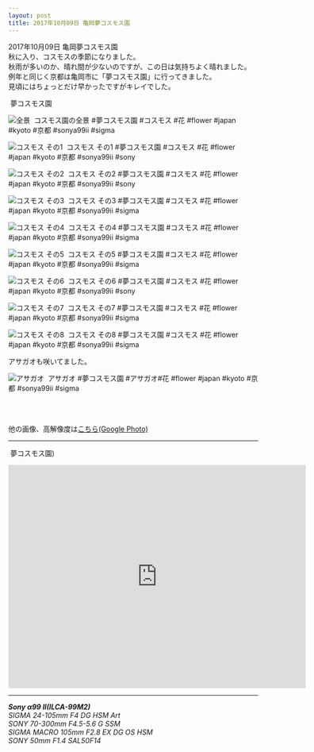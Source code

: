 ```yaml
---
layout: post
title: 2017年10月09日 亀岡夢コスモス園
---
```


2017年10月09日 亀岡夢コスモス園  
秋に入り、コスモスの季節になりました。  
秋雨が多いのか、晴れ間が少ないのですが、この日は気持ちよく晴れました。  
例年と同じく京都は亀岡市に「夢コスモス園」に行ってきました。  
見頃にはちょっとだけ早かったですがキレイでした。  
  

<span class="fukidashi">&nbsp;夢コスモス園</span>

![全景](../images/20171009/KameokaCosmos20171009-KBA00030.jpg)
<span class="hashtag">&nbsp;コスモス園の全景 #夢コスモス園 #コスモス #花 #flower #japan #kyoto #京都 #sonya99ii #sigma</span>

![コスモス その1](../images/20171009/KameokaCosmos20171009-KBA00051.jpg)
<span class="hashtag">&nbsp;コスモス その1 #夢コスモス園 #コスモス #花 #flower #japan #kyoto #京都 #sonya99ii #sony</span>

![コスモス その2](../images/20171009/KameokaCosmos20171009-KBA00112.jpg)
<span class="hashtag">&nbsp;コスモス その2 #夢コスモス園 #コスモス #花 #flower #japan #kyoto #京都 #sonya99ii #sony</span>

![コスモス その3](../images/20171009/KameokaCosmos20171009-KBA00126.jpg)
<span class="hashtag">&nbsp;コスモス その3 #夢コスモス園 #コスモス #花 #flower #japan #kyoto #京都 #sonya99ii #sigma</span>

![コスモス その4](../images/20171009/KameokaCosmos20171009-KBA00235.jpg)
<span class="hashtag">&nbsp;コスモス その4 #夢コスモス園 #コスモス #花 #flower #japan #kyoto #京都 #sonya99ii #sigma</span>

![コスモス その5](../images/20171009/KameokaCosmos20171009-KBA00130.jpg)
<span class="hashtag">&nbsp;コスモス その5 #夢コスモス園 #コスモス #花 #flower #japan #kyoto #京都 #sonya99ii #sigma</span>

![コスモス その6](../images/20171009/KameokaCosmos20171009-KBA00145.jpg)
<span class="hashtag">&nbsp;コスモス その6 #夢コスモス園 #コスモス #花 #flower #japan #kyoto #京都 #sonya99ii #sony</span>

![コスモス その7](../images/20171009/KameokaCosmos20171009-KBA00182.jpg)
<span class="hashtag">&nbsp;コスモス その7 #夢コスモス園 #コスモス #花 #flower #japan #kyoto #京都 #sonya99ii #sigma</span>

![コスモス その8](../images/20171009/KameokaCosmos20171009-KBA00208.jpg)
<span class="hashtag">&nbsp;コスモス その8 #夢コスモス園 #コスモス #花 #flower #japan #kyoto #京都 #sonya99ii #sigma</span>

アサガオも咲いてました。

![アサガオ](../images/20171009/KameokaCosmos20171009-KBA00088.jpg)
<span class="hashtag">&nbsp;アサガオ #夢コスモス園 #アサガオ#花 #flower #japan #kyoto #京都 #sonya99ii #sigma</span>

<br>
<br>

他の画像、高解像度は[こちら(Google Photo)](https://photos.app.goo.gl/hcAZGfW2m7xdkN8o1)

---
<span class="mapmarker">&nbsp;夢コスモス園)</span>
<iframe src="https://www.google.com/maps/embed?pb=!1m14!1m8!1m3!1d13070.711968782087!2d135.553887!3d35.014765!3m2!1i1024!2i768!4f13.1!3m3!1m2!1s0x0%3A0xfd848762fb9f3a86!2z5Lqs6YO95Li55rOi77yP5LqA5bKh44CO5aSi44Kz44K544Oi44K55ZyS44CP!5e0!3m2!1sja!2sjp!4v1508048865513" width="600" height="450" frameborder="0" style="border:0" allowfullscreen></iframe>

---
___Sony α99 II(ILCA-99M2)___  
_SIGMA 24-105mm F4 DG HSM Art_  
_SONY 70-300mm F4.5-5.6 G SSM_  
_SIGMA MACRO 105mm F2.8 EX DG OS HSM_  
_SONY 50mm F1.4 SAL50F14_  
